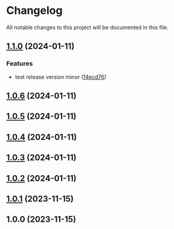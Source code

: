 # Changelog

All notable changes to this project will be documented in this file.

## [1.1.0](https://github.com/Nicu-Visan/test-repo/compare/v1.0.6...v1.1.0) (2024-01-11)


### Features

* test release version minor ([14ecd76](https://github.com/Nicu-Visan/test-repo/commit/14ecd7660df35a330629f87836b41cb8ea7ee69c))

## [1.0.6](https://github.com/Nicu-Visan/test-repo/compare/v1.0.5...v1.0.6) (2024-01-11)

## [1.0.5](https://github.com/Nicu-Visan/test-repo/compare/v1.0.4...v1.0.5) (2024-01-11)

## [1.0.4](https://github.com/Nicu-Visan/test-repo/compare/v1.0.3...v1.0.4) (2024-01-11)

## [1.0.3](https://github.com/Nicu-Visan/test-repo/compare/v1.0.2...v1.0.3) (2024-01-11)

## [1.0.2](https://github.com/Nicu-Visan/test-repo/compare/v1.0.1...v1.0.2) (2024-01-11)

## [1.0.1](https://github.com/Nicu-Visan/test-repo/compare/v1.0.0...v1.0.1) (2023-11-15)

## 1.0.0 (2023-11-15)
